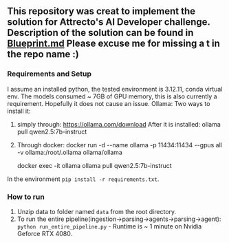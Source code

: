 This repository was creat to implement the solution for Attrecto's AI Developer challenge. Description of the solution can be found in [Blueprint.md](Blueprint.md)
Please excuse me for missing a t in the repo name :)
---
### Requirements and Setup
I assume an installed python, the tested environment is 3.12.11, conda virtual env.
The models consumed ~ 7GB of GPU memory, this is also currently a requirement. Hopefully it does not cause an issue.
Ollama:
Two ways to install it:
1. simply through: https://ollama.com/download
  After it is installed: ollama pull qwen2.5:7b-instruct
2. Through docker:
   docker run -d --name ollama -p 11434:11434 --gpus all -v ollama:/root/.ollama ollama/ollama
   
   docker exec -it ollama ollama pull qwen2.5:7b-instruct

In the environment `pip install -r requirements.txt`.
### How to run
1. Unzip data to folder named `data` from the root directory.
2. To run the entire pipeline(ingestion->parsing->agents->parsing->agent): `python run_entire_pipeline.py` - Runtime is ~ 1 minute on Nvidia Geforce RTX 4080.
